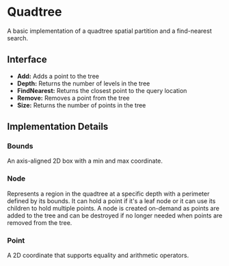 # Quadtree
A basic implementation of a quadtree spatial partition and a find-nearest search.
## Interface
- **Add:** Adds a point to the tree
- **Depth:** Returns the number of levels in the tree
- **FindNearest:** Returns the closest point to the query location
- **Remove:** Removes a point from the tree
- **Size:** Returns the number of points in the tree
## Implementation Details
### Bounds
An axis-aligned 2D box with a min and max coordinate.
### Node
Represents a region in the quadtree at a specific depth with a perimeter defined by its bounds. It can hold a point if it's a leaf node or it can use its children to hold multiple points. A node is created on-demand as points are added to the tree and can be destroyed if no longer needed when points are removed from the tree.
### Point
A 2D coordinate that supports equality and arithmetic operators.
